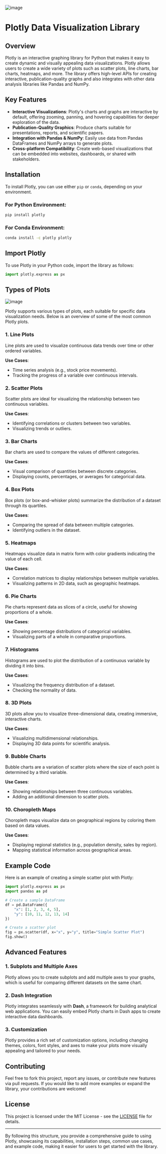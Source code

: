 ![image](https://github.com/user-attachments/assets/0048f257-cac8-4d6b-87d4-e60624e69be4)



# Plotly Data Visualization Library

## Overview

Plotly is an interactive graphing library for Python that makes it easy to create dynamic and visually appealing data visualizations. Plotly allows users to create a wide variety of plots such as scatter plots, line charts, bar charts, heatmaps, and more. The library offers high-level APIs for creating interactive, publication-quality graphs and also integrates with other data analysis libraries like Pandas and NumPy.

## Key Features

- **Interactive Visualizations**: Plotly's charts and graphs are interactive by default, offering zooming, panning, and hovering capabilities for deeper exploration of the data.
- **Publication-Quality Graphics**: Produce charts suitable for presentations, reports, and scientific papers.
- **Integration with Pandas & NumPy**: Easily use data from Pandas DataFrames and NumPy arrays to generate plots.
- **Cross-platform Compatibility**: Create web-based visualizations that can be embedded into websites, dashboards, or shared with stakeholders.

## Installation

To install Plotly, you can use either `pip` or `conda`, depending on your environment.

### For Python Environment:
```bash
pip install plotly
```

### For Conda Environment:
```bash
conda install -c plotly plotly
```

## Import Plotly

To use Plotly in your Python code, import the library as follows:
```python
import plotly.express as px
```

## Types of Plots
![image](https://github.com/user-attachments/assets/d6dfc17a-8e3e-4356-a925-a17dfdfac5fc)

Plotly supports various types of plots, each suitable for specific data visualization needs. Below is an overview of some of the most common Plotly plots.

### 1. Line Plots
Line plots are used to visualize continuous data trends over time or other ordered variables.

**Use Cases**:
- Time series analysis (e.g., stock price movements).
- Tracking the progress of a variable over continuous intervals.

### 2. Scatter Plots
Scatter plots are ideal for visualizing the relationship between two continuous variables.

**Use Cases**:
- Identifying correlations or clusters between two variables.
- Visualizing trends or outliers.

### 3. Bar Charts
Bar charts are used to compare the values of different categories.

**Use Cases**:
- Visual comparison of quantities between discrete categories.
- Displaying counts, percentages, or averages for categorical data.

### 4. Box Plots
Box plots (or box-and-whisker plots) summarize the distribution of a dataset through its quartiles.

**Use Cases**:
- Comparing the spread of data between multiple categories.
- Identifying outliers in the dataset.

### 5. Heatmaps
Heatmaps visualize data in matrix form with color gradients indicating the value of each cell.

**Use Cases**:
- Correlation matrices to display relationships between multiple variables.
- Visualizing patterns in 2D data, such as geographic heatmaps.

### 6. Pie Charts
Pie charts represent data as slices of a circle, useful for showing proportions of a whole.

**Use Cases**:
- Showing percentage distributions of categorical variables.
- Visualizing parts of a whole in comparative proportions.

### 7. Histograms
Histograms are used to plot the distribution of a continuous variable by dividing it into bins.

**Use Cases**:
- Visualizing the frequency distribution of a dataset.
- Checking the normality of data.

### 8. 3D Plots
3D plots allow you to visualize three-dimensional data, creating immersive, interactive charts.

**Use Cases**:
- Visualizing multidimensional relationships.
- Displaying 3D data points for scientific analysis.

### 9. Bubble Charts
Bubble charts are a variation of scatter plots where the size of each point is determined by a third variable.

**Use Cases**:
- Showing relationships between three continuous variables.
- Adding an additional dimension to scatter plots.

### 10. Choropleth Maps
Choropleth maps visualize data on geographical regions by coloring them based on data values.

**Use Cases**:
- Displaying regional statistics (e.g., population density, sales by region).
- Mapping statistical information across geographical areas.

## Example Code

Here is an example of creating a simple scatter plot with Plotly:

```python
import plotly.express as px
import pandas as pd

# Create a sample DataFrame
df = pd.DataFrame({
    "x": [1, 2, 3, 4, 5],
    "y": [10, 11, 12, 13, 14]
})

# Create a scatter plot
fig = px.scatter(df, x="x", y="y", title="Simple Scatter Plot")
fig.show()
```

## Advanced Features

### 1. Subplots and Multiple Axes
Plotly allows you to create subplots and add multiple axes to your graphs, which is useful for comparing different datasets on the same chart.

### 2. Dash Integration
Plotly integrates seamlessly with **Dash**, a framework for building analytical web applications. You can easily embed Plotly charts in Dash apps to create interactive data dashboards.

### 3. Customization
Plotly provides a rich set of customization options, including changing themes, colors, font styles, and axes to make your plots more visually appealing and tailored to your needs.

## Contributing

Feel free to fork this project, report any issues, or contribute new features via pull requests. If you would like to add more examples or expand the library, your contributions are welcome!

## License

This project is licensed under the MIT License - see the [LICENSE](LICENSE) file for details.

---

By following this structure, you provide a comprehensive guide to using Plotly, showcasing its capabilities, installation steps, common use cases, and example code, making it easier for users to get started with the library.
